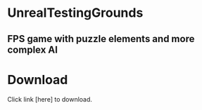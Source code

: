 # UnrealTestingGrounds
FPS game with puzzle elements and more complex AI
---
# Download 
Click link [here] to download. 
